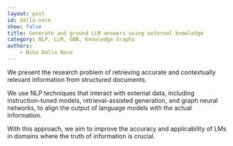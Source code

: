 ```yaml
---
layout: post
id: dalla-noce
show: false
title: Generate and ground LLM answers using external knowledge
category: NLP, LLM, GNN, Knowledge Graphs
authors:
    - Niko Dalla Noce
---
```


We present the research problem of retrieving accurate and contextually relevant information from structured documents. 

We use NLP techniques that interact with external data, including instruction-tuned models, retrieval-assisted generation, and graph neural networks, to align the output of language models with the actual information. 

With this approach, we aim to improve the accuracy and applicability of LMs in domains where the truth of information is crucial.

